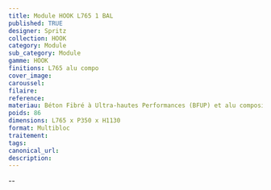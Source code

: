 ```yaml
---
title: Module HOOK L765 1 BAL
published: TRUE
designer: Spritz
collection: HOOK
category: Module
sub_category: Module
gamme: HOOK
finitions: L765 alu compo
cover_image: 
caroussel: 
filaire: 
reference: 
materiau: Béton Fibré à Ultra-hautes Performances (BFUP) et alu composite
poids: 86
dimensions: L765 x P350 x H1130
format: Multibloc
traitement: 
tags: 
canonical_url: 
description: 
---
```

--
